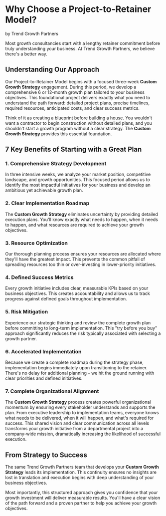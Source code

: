 # Why Choose a Project-to-Retainer Model?
by Trend Growth Partners

Most growth consultancies start with a lengthy retainer commitment before truly understanding your business. At Trend Growth Partners, we believe there's a better way.

## Understanding Our Approach

Our Project-to-Retainer Model begins with a focused three-week **Custom Growth Strategy** engagement. During this period, we develop a comprehensive 6 or 12-month growth plan tailored to your business objectives. This foundational project delivers exactly what you need to understand the path forward: detailed project plans, precise timelines, required resources, anticipated costs, and clear success metrics.

Think of it as creating a blueprint before building a house. You wouldn't want a contractor to begin construction without detailed plans, and you shouldn't start a growth program without a clear strategy. The **Custom Growth Strategy** provides this essential foundation.

## 7 Key Benefits of Starting with a Great Plan

### 1. Comprehensive Strategy Development
In three intensive weeks, we analyze your market position, competitive landscape, and growth opportunities. This focused period allows us to identify the most impactful initiatives for your business and develop an ambitious yet achievable growth plan.

### 2. Clear Implementation Roadmap
The **Custom Growth Strategy** eliminates uncertainty by providing detailed execution plans. You'll know exactly what needs to happen, when it needs to happen, and what resources are required to achieve your growth objectives.

### 3. Resource Optimization
Our thorough planning process ensures your resources are allocated where they'll have the greatest impact. This prevents the common pitfall of spreading resources too thin or over-investing in lower-priority initiatives.

### 4. Defined Success Metrics
Every growth initiative includes clear, measurable KPIs based on your business objectives. This creates accountability and allows us to track progress against defined goals throughout implementation.

### 5. Risk Mitigation
Experience our strategic thinking and review the complete growth plan before committing to long-term implementation. This "try before you buy" approach significantly reduces the risk typically associated with selecting a growth partner.

### 6. Accelerated Implementation
Because we create a complete roadmap during the strategy phase, implementation begins immediately upon transitioning to the retainer. There's no delay for additional planning – we hit the ground running with clear priorities and defined initiatives.

### 7. Complete Organizational Alignment
The **Custom Growth Strategy** process creates powerful organizational momentum by ensuring every stakeholder understands and supports the plan. From executive leadership to implementation teams, everyone knows what needs to be delivered, when it will happen, and what's required for success. This shared vision and clear communication across all levels transforms your growth initiative from a departmental project into a company-wide mission, dramatically increasing the likelihood of successful execution.

## From Strategy to Success

The same Trend Growth Partners team that develops your **Custom Growth Strategy** leads its implementation. This continuity ensures no insights are lost in translation and execution begins with deep understanding of your business objectives.

Most importantly, this structured approach gives you confidence that your growth investment will deliver measurable results. You'll have a clear vision of the path forward and a proven partner to help you achieve your growth objectives.
